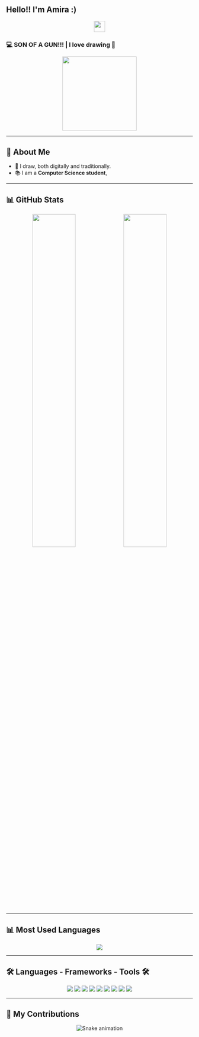 ##  Hello!! I'm Amira :)  
<p align="center">
  <img src="https://media.giphy.com/media/hvRJCLFzcasrR4ia7z/giphy.gif" width="30px">
</p>  

### 💻 SON OF A GUN!!! | I love drawing 🎨  
<p align="center">  
  <img src="https://media.giphy.com/media/v1.Y2lkPTc5MGI3NjExNjltOGQ5czk5ZGk1bDJkODBvbDJwYm50MXM5NjlxeXFyZHBleTFhMiZlcD12MV9naWZzX3NlYXJjaCZjdD1n/PkCDv7CIK8d2M/giphy.gif" width="200px">  
</p>  

---

## 🌟 About Me  
- 🎨 I draw, both digitally and traditionally.  
- 📚 I am a **Computer Science student**,  

---

## 📊 GitHub Stats  
<p align="center">  
  <img src="https://github-readme-stats.vercel.app/api?username=amirm06&show_icons=true&theme=radical" width="48%">  
  <img src="https://github-readme-streak-stats.herokuapp.com/?user=amirm06&theme=radical" width="48%">  
</p>  

---

## 📊 Most Used Languages  
<p align="center">  
  <img src="https://github-readme-stats.vercel.app/api/top-langs/?username=amirm06&layout=compact&theme=tokyonight&hide_progress=false">  
</p>  

---

## 🛠️ Languages - Frameworks - Tools 🛠️  

<p align="center">  
  <img src="https://img.shields.io/badge/Java-%23605642.svg?style=for-the-badge&logo=openjdk&logoColor=white">  
  <img src="https://img.shields.io/badge/HTML5-%236C745D.svg?style=for-the-badge&logo=html5&logoColor=white">  
  <img src="https://img.shields.io/badge/CSS3-%23605548.svg?style=for-the-badge&logo=css3&logoColor=white">  
  <img src="https://img.shields.io/badge/JavaScript-%238C7C65.svg?style=for-the-badge&logo=javascript&logoColor=black">  
  <img src="https://img.shields.io/badge/PHP-%23675550.svg?style=for-the-badge&logo=php&logoColor=white">  
  <img src="https://img.shields.io/badge/MySQL-%23665F4D.svg?style=for-the-badge&logo=mysql&logoColor=white">  
  <img src="https://img.shields.io/badge/SQL-%236C5F4A.svg?style=for-the-badge&logo=sqlite&logoColor=white">  
  <img src="https://img.shields.io/badge/VSCode-%237A6E5E.svg?style=for-the-badge&logo=visual-studio-code&logoColor=white">  
  <img src="https://img.shields.io/badge/IntelliJ%20IDEA-%235E5A49.svg?style=for-the-badge&logo=intellij-idea&logoColor=white">  
</p>

---

## 🐍 My Contributions  
<p align="center">  
  <img src="https://github.com/amirm06/amirm06/blob/output/github-contribution-grid-snake.svg" alt="Snake animation">
</p>